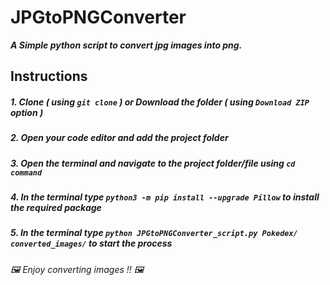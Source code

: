 # JPGtoPNGConverter
***A Simple python script to convert jpg images into png.***

## Instructions
##### 1. Clone ***( using `git clone` )*** or Download the folder ***( using ***`Download ZIP`*** option )*** #####
##### 2. Open your code editor and add the project folder #####
##### 3. Open the terminal and navigate to the project folder/file using ***`cd command`*** #####
##### 4. In the terminal type ***`python3 -m pip install --upgrade Pillow`*** to install the required package #####
##### 5. In the terminal type ***`python JPGtoPNGConverter_script.py Pokedex/ converted_images/`*** to start the process #####

###### 🖼️ *Enjoy converting images !!* 🖼️ ######
